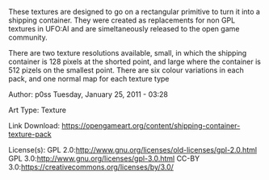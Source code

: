 These textures are designed to go on a rectangular primitive to turn it into a shipping container. They were created as replacements for non GPL textures in UFO:AI and are simeltaneously released to the open game community.

There are two texture resolutions available, small, in which the shipping container is 128 pixels at the shorted point, and large where the container is 512 pizels on the smallest point. There are six colour variations in each pack, and one normal map for each texture type


Author: 
p0ss
Tuesday, January 25, 2011 - 03:28

Art Type: 
Texture

Link Download:
https://opengameart.org/content/shipping-container-texture-pack

License(s): 
GPL 2.0:http://www.gnu.org/licenses/old-licenses/gpl-2.0.html
GPL 3.0:http://www.gnu.org/licenses/gpl-3.0.html
CC-BY 3.0:https://creativecommons.org/licenses/by/3.0/


